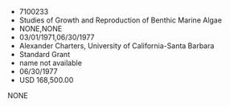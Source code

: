 * 7100233
* Studies of Growth and Reproduction of Benthic Marine Algae
* NONE,NONE
* 03/01/1971,06/30/1977
* Alexander Charters, University of California-Santa Barbara
* Standard Grant
* name not available
* 06/30/1977
* USD 168,500.00

NONE
